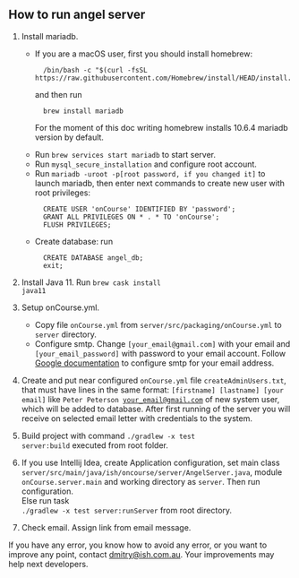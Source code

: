 ## How to run angel server

1. Install mariadb. 
   <ul>
      <li>If you are a macOS user, first you should install homebrew:
   
         /bin/bash -c "$(curl -fsSL https://raw.githubusercontent.com/Homebrew/install/HEAD/install.sh)"
      and then run
   
         brew install mariadb
      For the moment of this doc writing homebrew installs 10.6.4 mariadb version by default.<br></li>
      <li>Run <code>brew services start mariadb</code> to start server.</li>
      <li>Run <code>mysql_secure_installation</code> and configure root account.</li>
      <li>Run <code>mariadb -uroot -p[root password, if you changed it]</code> to launch mariadb, then enter next commands to create new user with root privileges:

         CREATE USER 'onCourse' IDENTIFIED BY 'password';
         GRANT ALL PRIVILEGES ON * . * TO 'onCourse';
         FLUSH PRIVILEGES;

      </li>
      <li>Create database: run<br>

         CREATE DATABASE angel_db;
         exit;

      </li>
   </ul>
2.  Install Java 11. Run
    <code>brew cask install java11</code>
3. Setup onCourse.yml.<br>
   <ul>
   <li>Copy file <code>onCourse.yml</code> from <code>server/src/packaging/onCourse.yml</code> to <code>server</code> directory.<br>
   <li>Configure smtp. Change <code>[your_email@gmail.com]</code> with your email and <code>[your_email_password]</code> with password to your email account. Follow <a href="https://support.google.com/mail/answer/7126229?hl=en">Google documentation</a> to configure smtp for your email address.
   </ul>
4. Create and put near configured <code>onCourse.yml</code> file <code>createAdminUsers.txt</code>, that must have lines in the same format: <code>[firstname] [lastname] [your email]</code> like <code>Peter Peterson your_email@gmail.com</code> of new system user, which will be added to database. After first running of the server you will receive on selected email letter with credentials to the system.
5. Build project with command <code>./gradlew -x test server:build</code> executed from root folder.
6. If you use Intellij Idea, create Application configuration, set main class <code>server/src/main/java/ish/oncourse/server/AngelServer.java</code>, module <code>onCourse.server.main</code> and working directory as <code>server</code>.
   Then run configuration.<br>
   Else run task <code> ./gradlew -x test server:runServer</code> from root directory.
8. Check email. Assign link from email message.

If you have any error, you know how to avoid any error, or you want to improve any point, contact dmitry@ish.com.au. Your improvements may help next developers.
